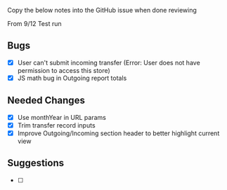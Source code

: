 Copy the below notes into the GitHub issue when done reviewing

From 9/12 Test run
## Bugs

- [x] User can't submit incoming transfer (Error: User does not have permission to access this store)
- [x] JS math bug in Outgoing report totals

## Needed Changes

- [x] Use monthYear in URL params
- [x] Trim transfer record inputs
- [x] Improve Outgoing/Incoming section header to better highlight current view

## Suggestions

- [ ] 
